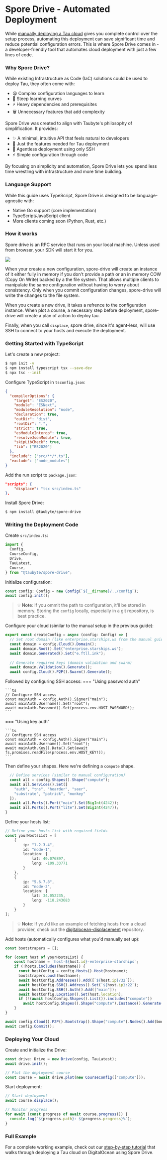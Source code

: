 # Spore Drive - Automated Deployment

<!-- Source: docs-old/02-platform-getting-started/11-spore-drive.md -->
While [manually deploying a Tau cloud](deployment.md) gives you complete control over the setup process, automating this deployment can save significant time and reduce potential configuration errors. This is where Spore Drive comes in - a developer-friendly tool that automates cloud deployment with just a few lines of code.

### Why Spore Drive?

While existing Infrastructure as Code (IaC) solutions could be used to deploy Tau, they often come with:

- 😫 Complex configuration languages to learn
- 🤯 Steep learning curves
- ⚡ Heavy dependencies and prerequisites  
- 🗑️ Unnecessary features that add complexity

Spore Drive was created to align with Taubyte's philosophy of simplification. It provides:

- ✨ A minimal, intuitive API that feels natural to developers
- 🎯 Just the features needed for Tau deployment
- 🔑 Agentless deployment using only SSH
- ⚡ Simple configuration through code

By focusing on simplicity and automation, Spore Drive lets you spend less time wrestling with infrastructure and more time building.

### Language Support

While this guide uses TypeScript, Spore Drive is designed to be language-agnostic with:

- Native Go support (core implementation)
- TypeScript/JavaScript client
- More clients coming soon (Python, Rust, etc.)

### How it works

Spore drive is an RPC service that runs on your local machine. Unless used from browser, your SDK will start it for you.

![](/images/spore-drive-overview-dia.png)

When your create a new configuration, spore-drive will create an instance of it either fully in memory if you don't provide a path or an in memory COW (Copy On Write) backed by a the file system. That allows multiple clients to manipulate the same configuration without having to worry about consistency. Only when you commit configuration changes, spore-drive will write the changes to the file system.

When you create a new drive, it takes a refrence to the configuration instance. When plot a course, a necessary step before deployment, spore-drive will create a plan of action to deploy tau.

Finally, when you call `displace`, spore drive, since it's agent-less, will use SSH to connect to your hosts and execute the deployment.

### Getting Started with TypeScript

Let's create a new project:

```sh
$ npm init -y
$ npm install typescript tsx --save-dev
$ npx tsc --init
```

Configure TypeScript in `tsconfig.json`:

```json
{
  "compilerOptions": {
    "target": "ES2020",
    "module": "ESNext",
    "moduleResolution": "node",
    "declaration": true,
    "outDir": "dist",
    "rootDir": ".",
    "strict": true,
    "esModuleInterop": true,
    "resolveJsonModule": true,
    "skipLibCheck": true,
    "lib": ["ES2020"]
  },
  "include": ["src/**/*.ts"],
  "exclude": ["node_modules"]
}
```

Add the run script to `package.json`:

```json
"scripts": {
    "displace": "tsx src/index.ts"
},
```

Install Spore Drive:

```sh
$ npm install @taubyte/spore-drive
```

### Writing the Deployment Code

Create `src/index.ts`:

```ts
import {
  Config,
  CourseConfig,
  Drive,
  TauLatest,
  Course,
} from "@taubyte/spore-drive";
```

Initialize configuration:

```ts
const config: Config = new Config(`${__dirname}/../config`);
await config.init();
```

> 💡 **Note**: If you ommit the path to configuration, it'll be stored in memory. Storing the `config` locally, especially in a git repository, is best practice.

Configure your cloud (similar to the manual setup in the previous guide):

```ts
export const createConfig = async (config: Config) => {
  // Set root domain (like enterprise.starships.ws from the manual guide)
  const domain = config.Cloud().Domain();
  await domain.Root().Set("enterprise.starships.ws");
  await domain.Generated().Set("e.ftll.ink");
  
  // Generate required keys (domain validation and swarm)
  await domain.Validation().Generate();
  await config.Cloud().P2P().Swarm().Generate();
```

Followed by configuring SSH access:
=== "Using password auth"

    ```ts
    // Configure SSH access
    const mainAuth = config.Auth().Signer("main");
    await mainAuth.Username().Set("root");
    await mainAuth.Password().Set(process.env.HOST_PASSWORD!);
    ```

=== "Using key auth"

    ```ts
    // Configure SSH access
    const mainAuth = config.Auth().Signer("main");
    await mainAuth.Username().Set("root");
    await mainAuth.Key().Data().Set(await fs.promises.readFile(process.env.HOST_KEY!));
    ```


Then define your shapes. Here we're defining a `compute` shape.
```ts
  // Define services (similar to manual configuration)
  const all = config.Shapes().Shape("compute");
  await all.Services().Set([
    "auth", "tns", "hoarder", "seer", 
    "substrate", "patrick", "monkey"
  ]);
  await all.Ports().Port("main").Set(BigInt(4242));
  await all.Ports().Port("lite").Set(BigInt(4247));
}
```

Define your hosts list:
```ts
// Define your hosts list with required fields
const yourHostsList = [
    {
        ip: "1.2.3.4",
        id: "node-1",
        location: {
            lat: 40.076897,
            long: -109.33771
        }
    },
    {
        ip: "5.6.7.8",
        id: "node-2",
        location: {
            lat: 34.052235,
            long: -118.243683
        }
    }
];
```
> 💡 **Note**: If you'd like an example of fetching hosts from a cloud provider, check out the [digitalocean-displacement](https://github.com/taubyte/digitalocean-displacement/tree/main) repository.

Add hosts (automatically configures what you'd manually set up):

```ts
const bootstrapers = [];

for (const host of yourHostsList) {
    const hostname = `host-${host.id}-enterprise-starships`;
    if (!hosts.includes(hostname)) {
      const hostConfig = config.Hosts().Host(hostname);
      bootstrapers.push(hostname);
      await hostConfig.Addresses().Add([`${host.ip}/32`]);
      await hostConfig.SSH().Address().Set(`${host.ip}:22`);
      await hostConfig.SSH().Auth().Add(["main"]);
      await hostConfig.Location().Set(host.location);
      if (!(await hostConfig.Shapes().List()).includes("compute"))
        await hostConfig.Shapes().Shape("compute").Instance().Generate();
    }
}

await config.Cloud().P2P().Bootstrap().Shape("compute").Nodes().Add(bootstrapers);
await config.Commit();
```

### Deploying Your Cloud

Create and initialize the Drive:

```ts
const drive: Drive = new Drive(config, TauLatest);
await drive.init();

// Plot the deployment course
const course = await drive.plot(new CourseConfig(["compute"]));
```

Start deployment:

```ts
// Start deployment
await course.displace();

// Monitor progress
for await (const progress of await course.progress()) {
  console.log(`${progress.path}: ${progress.progress}%`);
}
```

### Full Example

For a complete working example, check out our [step-by-step tutorial](https://dev.to/samyfodil/build-your-cloud-2nmm) that walks through deploying a Tau cloud on DigitalOcean using Spore Drive.
